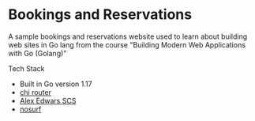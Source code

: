 # Bookings and Reservations

A sample bookings and reservations website used to learn about building web 
sites in Go lang from the course "Building Modern Web Applications with Go (Golang)"


Tech Stack
- Built in Go version 1.17
- [chi router](github.com/go-chi/chi/v5)
- [Alex Edwars SCS](github.com/alexedwards/scs/v2)
- [nosurf](github.com/justinas/nosurf)